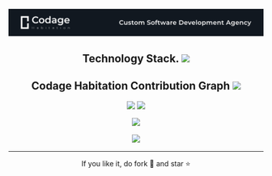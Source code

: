 ![Codage Habitation](https://raw.githubusercontent.com/Codage-Habitation/.github/main/images/Codage%20Habitation%20GitHub.png)


<h2 align="center">
 Technology Stack. <img src="https://media.giphy.com/media/7VzgMsB6FLCilwS30v/giphy.gif" width="50">
</h2>
<p align="center">

</p>

<h2 align="center">
  Codage Habitation Contribution Graph <img src="https://media.giphy.com/media/xUA7aZeLE2e0P7Znz2/giphy.gif" width="50">
</h2>

<p align = "center">
  <img  src = "https://github-readme-stats.vercel.app/api?username=codagehabitation&show_icons=true&theme=radical&line_height=27">
  <img src = "https://github-readme-stats.vercel.app/api/top-langs/?username=codagehabitation&hide=shaderlab,kotlin,hlsl&theme=radical">
</p>

<p align = "center">
 <img  src="https://github-readme-streak-stats.herokuapp.com/?user=codagehabitation&show_icons=true&locale=en&layout=compact&theme=radical&line_height=0" />
</p> 

<p align = "center">
 <img src="https://activity-graph.herokuapp.com/graph?username=codagehabitation&theme=redical">
</p> 
<hr>
<p align="center">If you like it, do fork 🍴 and star ⭐</p>
